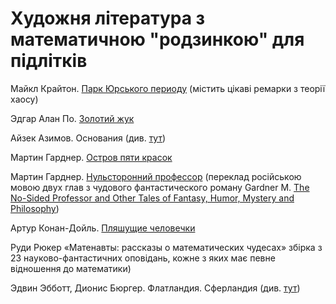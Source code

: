 # Художня література з математичною "родзинкою" для підлітків

  
Майкл Крайтон. [Парк Юрського периоду](https://kmbooks.com.ua/book?code=712444) \(містить цікаві ремарки з теорії хаосу\) 

Эдгар Алан По. [Золотий жук](https://www.ukrlib.com.ua/world/printit.php?tid=63)



Айзек Азимов. Основания \(див. [тут](http://lib.ru/FOUNDATION/)\) 

Мартин Гарднер. [Остров пяти красок](http://lib.ru/INOFANT/GARDNER_M/island.txt)

Мартин Гарднер. [Нульсторонний профессор](http://lib.ru/INOFANT/GARDNER_M/zero_dim.txt) \(переклад російською мовою двух глав з чудового фантастического роману Gardner M. [The No-Sided Professor and Other Tales of Fantasy, Humor, Mystery and Philosophy](%20https://epdf.pub/the-no-sided-professor.html)\) 

Артур Конан-Дойль. [Пляшущие человечки](http://lib.ru/AKONANDOJL/sh_dancm.txt) 

Руди Рюкер «Матенавты: рассказы о математических чудесах» збірка з 23 науково-фантастичних оповідань, кожне з яких має певне відношення до математики\)

Эдвин Эбботт, Дионис Бюргер. Флатландия. Сферландия \(див. [тут](https://royallib.com/book/byurger_dionis/sferlandiya.html)\)

